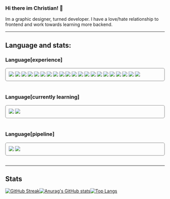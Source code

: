 ### Hi there im Christian! 👋

Im a graphic designer, turned developer. I have a love/hate relationship to frontend and work towards learning more backend.

---

## Language and stats:

### Language[experience]

<div style="border:1px solid gray; padding:10px; border-radius:5px;">
<img src="https://img.shields.io/badge/HTML5-fb8c00?style=for-the-badge&logo=html5&logoColor=white">
<img src="https://img.shields.io/badge/CSS3-fb8c00?style=for-the-badge&logo=css3&logoColor=white">
<img src="https://img.shields.io/badge/JavaScript-fb8c00?style=for-the-badge&logo=javascript&logoColor=white">
<img src="https://img.shields.io/badge/Node.js-fb8c00?style=for-the-badge&logo=node.js&logoColor=white">
<img src="https://img.shields.io/badge/PHP-fb8c00?style=for-the-badge&logo=php&logoColor=white">
<img src="https://img.shields.io/badge/Markdown-fb8c00?style=for-the-badge&logo=markdown&logoColor=white">
<img src="https://img.shields.io/badge/Markdown-fb8c00?style=for-the-badge&logo=markdown&logoColor=white">
<img src="https://img.shields.io/badge/Sass-fb8c00?style=for-the-badge&logo=sass&logoColor=white">
<img src="https://img.shields.io/badge/React-fb8c00?style=for-the-badge&logo=React&logoColor=white">
<img src="https://img.shields.io/badge/Tailwind_CSS-fb8c00?style=for-the-badge&logo=tailwind-css&logoColor=white">
<img src="https://img.shields.io/badge/Bootstrap-fb8c00?style=for-the-badge&logo=bootstrap&logoColor=white">
<img src="https://img.shields.io/badge/Bootstrap-fb8c00?style=for-the-badge&logo=bootstrap&logoColor=white">
<img src="https://img.shields.io/badge/Material--UI-fb8c00?style=for-the-badge&logo=material-ui&logoColor=white">
<img src="https://img.shields.io/badge/jQuery-fb8c00?style=for-the-badge&logo=jquery&logoColor=white">
<img src="https://img.shields.io/badge/MongoDB-fb8c00?style=for-the-badge&logo=mongodb&logoColor=white">
<img src="https://img.shields.io/badge/Netlify-fb8c00?style=for-the-badge&logo=netlify&logoColor=white">
<img src="https://img.shields.io/badge/Heroku-fb8c00?style=for-the-badge&logo=heroku&logoColor=white">
<img src="https://img.shields.io/badge/Express-fb8c00?style=for-the-badge&logo=Express&logoColor=white">
<img src="https://img.shields.io/badge/Next-fb8c00?style=for-the-badge&logo=Next.js&logoColor=white">
<img src="https://img.shields.io/badge/Firebase-fb8c00?style=for-the-badge&logo=Firebase&logoColor=white">
<img src="https://img.shields.io/badge/Jest-fb8c00?style=for-the-badge&logo=Jest&logoColor=white">
</div>
<br>

### Language[currently learning]

<div style="border:1px solid gray; padding:10px; border-radius:5px;">
<img src="https://img.shields.io/badge/Typescript-fb8c00?style=for-the-badge&logo=Typescript&logoColor=white">
<img src="https://img.shields.io/badge/React_native-fb8c00?style=for-the-badge&logo=React&logoColor=white">
</div>
<br>

### Language[pipeline]

<div style="border:1px solid gray; padding:10px; border-radius:5px;">
<img src="https://img.shields.io/badge/Python-fb8c00?style=for-the-badge&logo=Python&logoColor=white">
<img src="https://img.shields.io/badge/Ruby-fb8c00?style=for-the-badge&logo=Ruby&logoColor=white">
</div>
<br>

---

## Stats

[![GitHub Streak](http://github-readme-streak-stats.herokuapp.com?user=Christian-Mogensen&theme=vision-friendly-dark&hide_border=true)](https://git.io/streak-stats)[![Anurag's GitHub stats](https://github-readme-stats.vercel.app/api?username=Christian-Mogensen&count_private=true&show_icons=true&theme=vision-friendly-dark&hide_border=true)](https://github.com/anuraghazra/github-readme-stats)[![Top Langs](https://github-readme-stats.vercel.app/api/top-langs/?username=Christian-Mogensen&layout=compact&theme=vision-friendly-dark&hide_border=true&background=00000000)](https://github.com/anuraghazra/github-readme-stats)

<!--
**Christian-Mogensen/Christian-Mogensen** is a ✨ _special_ ✨ repository because its `README.md` (this file"> appears on your GitHub profile.

Here are some ideas to get you started:

- 🔭 I’m currently working on ...
- 🌱 I’m currently learning ...
- 👯 I’m looking to collaborate on ...
- 🤔 I’m looking for help with ...
- 💬 Ask me about ...
- 📫 How to reach me: ...
- 😄 Pronouns: ...
- ⚡ Fun fact: ...
  -->


<!--
**Christian-Mogensen/Christian-Mogensen** is a ✨ _special_ ✨ repository because its `README.md` (this file) appears on your GitHub profile.

Here are some ideas to get you started:

- 🔭 I’m currently working on ...
- 🌱 I’m currently learning ...
- 👯 I’m looking to collaborate on ...
- 🤔 I’m looking for help with ...
- 💬 Ask me about ...
- 📫 How to reach me: ...
- 😄 Pronouns: ...
- ⚡ Fun fact: ...
  -->
